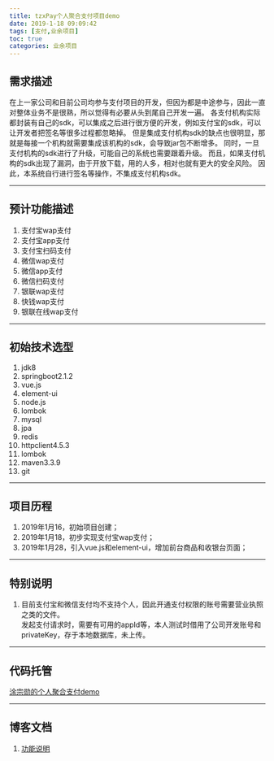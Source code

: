 ```yaml
---
title: tzxPay个人聚合支付项目demo
date: 2019-1-18 09:09:42
tags: [支付,业余项目]
toc: true
categories: 业余项目
---
```

## 需求描述
在上一家公司和目前公司均参与支付项目的开发，但因为都是中途参与，因此一直对整体业务不是很熟，所以觉得有必要从头到尾自己开发一遍。
各支付机构实际都封装有自己的sdk，可以集成之后进行很方便的开发，例如支付宝的sdk，可以让开发者把签名等很多过程都忽略掉。
但是集成支付机构sdk的缺点也很明显，那就是每接一个机构就需要集成该机构的sdk，会导致jar包不断增多。
同时，一旦支付机构的sdk进行了升级，可能自己的系统也需要跟着升级。
而且，如果支付机构的sdk出现了漏洞，由于开放下载，用的人多，相对也就有更大的安全风险。
因此，本系统自行进行签名等操作，不集成支付机构sdk。
<!--more-->

***
## 预计功能描述
1. 支付宝wap支付
2. 支付宝app支付
3. 支付宝扫码支付
4. 微信wap支付
5. 微信app支付
6. 微信扫码支付
7. 银联wap支付
8. 快钱wap支付
9. 银联在线wap支付

***
## 初始技术选型
1. jdk8
2. springboot2.1.2
3. vue.js
4. element-ui
5. node.js
6. lombok
7. mysql
8. jpa
9. redis
10. httpclient4.5.3
11. lombok
12. maven3.3.9
13. git

***
## 项目历程
1. 2019年1月16，初始项目创建；
2. 2019年1月18，初步实现支付宝wap支付；
3. 2019年1月28，引入vue.js和element-ui，增加前台商品和收银台页面；

***
## 特别说明
1. 目前支付宝和微信支付均不支持个人，因此开通支付权限的账号需要营业执照之类的文件。</br>
发起支付请求时，需要有可用的appId等，本人测试时借用了公司开发账号和privateKey，存于本地数据库，未上传。</br>

***
## 代码托管
[涂宗勋的个人聚合支付demo](https://github.com/tuzongxun/tzx-payment)

***
## 博客文档
1. [功能说明](https://blog.tzxcode.cn/2019/01/18/tzxpay/)
